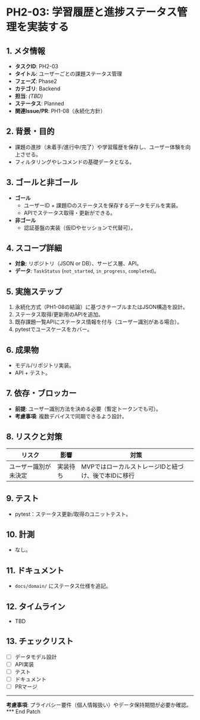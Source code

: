 # PH2-03: 学習履歴と進捗ステータス管理を実装する

## 1. メタ情報
- **タスクID**: PH2-03
- **タイトル**: ユーザーごとの課題ステータス管理
- **フェーズ**: Phase2
- **カテゴリ**: Backend
- **担当**: _(TBD)_
- **ステータス**: Planned
- **関連Issue/PR**: PH1-08（永続化方針）

## 2. 背景・目的
- 課題の進捗（未着手/進行中/完了）や学習履歴を保存し、ユーザー体験を向上させる。
- フィルタリングやレコメンドの基礎データとなる。

## 3. ゴールと非ゴール
- **ゴール**
  - ユーザーID + 課題IDのステータスを保存するデータモデルを実装。
  - APIでステータス取得・更新ができる。
- **非ゴール**
  - 認証基盤の実装（仮IDやセッションで代替可）。

## 4. スコープ詳細
- **対象**: リポジトリ（JSON or DB）、サービス層、API。
- **データ**: `TaskStatus` (`not_started`, `in_progress`, `completed`)。

## 5. 実施ステップ
1. 永続化方式（PH1-08の結論）に基づきテーブルまたはJSON構造を設計。
2. ステータス取得/更新用のAPIを追加。
3. 既存課題一覧APIにステータス情報を付与（ユーザー識別がある場合）。
4. pytestでユースケースをカバー。

## 6. 成果物
- モデル/リポジトリ実装。
- API + テスト。

## 7. 依存・ブロッカー
- **前提**: ユーザー識別方法を決める必要（暫定トークンでも可）。
- **考慮事項**: 複数デバイスで同期できるよう設計。

## 8. リスクと対策
| リスク | 影響 | 対策 |
| --- | --- | --- |
| ユーザー識別が未決定 | 実装待ち | MVPではローカルストレージIDと紐づけ、後で本IDに移行 |

## 9. テスト
- pytest：ステータス更新/取得のユニットテスト。

## 10. 計測
- なし。

## 11. ドキュメント
- `docs/domain/` にステータス仕様を追記。

## 12. タイムライン
- TBD

## 13. チェックリスト
- [ ] データモデル設計
- [ ] API実装
- [ ] テスト
- [ ] ドキュメント
- [ ] PRマージ

---
**考慮事項**: プライバシー要件（個人情報扱い）やデータ保持期間が必要か確認。*** End Patch
